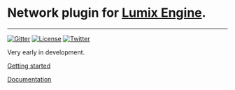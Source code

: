 # Network plugin for [Lumix Engine](https://github.com/nem0/lumixengine). 
------

[![Gitter](https://badges.gitter.im/Join%20Chat.svg)](https://gitter.im/nem0/LumixEngine?utm_source=badge&utm_medium=badge&utm_campaign=pr-badge)
[![License](http://img.shields.io/:license-mit-blue.svg)](http://doge.mit-license.org)
[![Twitter](https://img.shields.io/twitter/url/http/shields.io.svg?style=social)](https://twitter.com/mikulasflorek)

Very early in development.

[Getting started](https://www.youtube.com/watch?v=NAUASTmoulQ)

[Documentation](https://github.com/nem0/lumixengine_net/wiki)
